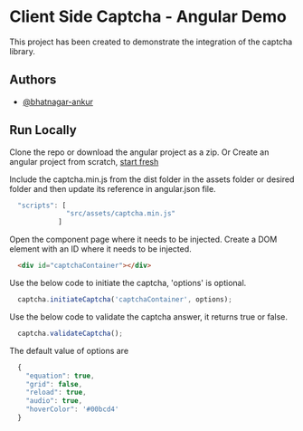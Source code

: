 # Client Side Captcha - Angular Demo

This project has been created to demonstrate the integration of the captcha library.


## Authors

- [@bhatnagar-ankur](https://github.com/bhatnagar-ankur)


## Run Locally

Clone the repo or download the angular project as a zip.
Or Create an angular project from scratch, [start fresh](https://v17.angular.io/guide/setup-local)

Include the captcha.min.js from the dist folder in the assets folder or desired folder and then update its reference in angular.json file.

```js
  "scripts": [
              "src/assets/captcha.min.js"
            ]
```
Open the component page where it needs to be injected. Create a DOM element with an ID where it needs to be injected.

```html
  <div id="captchaContainer"></div>
```

Use the below code to initiate the captcha, 'options' is optional.

```js
  captcha.initiateCaptcha('captchaContainer', options);
```

Use the below code to validate the captcha answer, it returns true or false.

```js
  captcha.validateCaptcha();
```

The default value of options are

```js
  {
    "equation": true,
    "grid": false,
    "reload": true,
    "audio": true,
    "hoverColor": '#00bcd4'
  }
```

